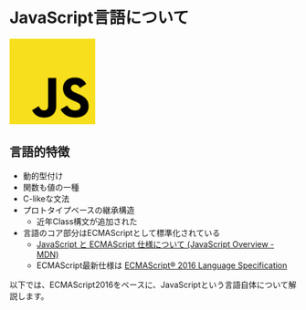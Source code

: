 JavaScript言語について
================================================================

<img alt="Node.js logo" src="./language/javascript-logo.png" height="150"/>

## 言語的特徴

* 動的型付け
* 関数も値の一種
* C-likeな文法
* プロトタイプベースの継承構造
  * 近年Class構文が追加された
* 言語のコア部分はECMAScriptとして標準化されている
  * [JavaScript と ECMAScript 仕様について (JavaScript Overview - MDN)](https://developer.mozilla.org/ja/docs/Web/JavaScript/Guide/Introduction#JavaScript_and_the_ECMAScript_Specification)
  * ECMAScript最新仕様は [ECMAScript® 2016 Language Specification](http://www.ecma-international.org/ecma-262/7.0/)

以下では、ECMAScript2016をベースに、JavaScriptという言語自体について解説します。
